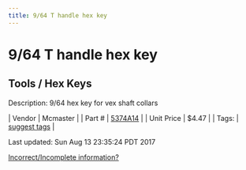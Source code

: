 ```yaml
---
title: 9/64 T handle hex key
---
```


# 9/64 T handle hex key
## Tools / Hex Keys
Description: 	9/64 hex key for vex shaft collars 

| Vendor | Mcmaster | 
| Part # | [5374A14](https://www.mcmaster.com/#5374A14) | 
| Unit Price | $4.47 | 
| Tags: | [suggest tags](https://docs.google.com/forms/d/e/1FAIpQLSeWyY8v3RgOty-MyWmh9U0iivNYN_molChYyS-0U-o-kOAv_g/viewform) | 

Last updated: Sun Aug 13 23:35:24 PDT 2017

 [Incorrect/Incomplete information?](https://docs.google.com/forms/d/e/1FAIpQLSeWyY8v3RgOty-MyWmh9U0iivNYN_molChYyS-0U-o-kOAv_g/viewform)